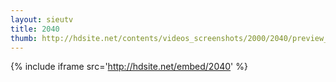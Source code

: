 ```yaml
---
layout: sieutv
title: 2040
thumb: http://hdsite.net/contents/videos_screenshots/2000/2040/preview_360p.mp4.jpg
---
```

{% include iframe src='http://hdsite.net/embed/2040' %}
 
